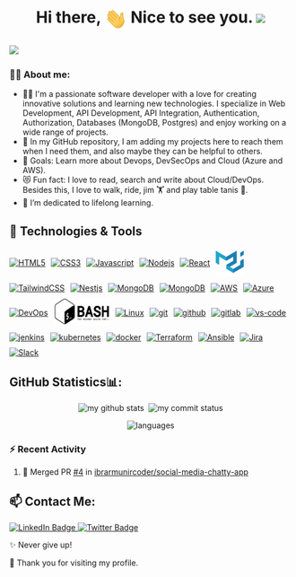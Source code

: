 # <p style="text-align:center">Hi there, <img src = "./wavehand.gif" width = "40" align="center"> Nice to see you. <img src="https://emojis.slackmojis.com/emojis/images/1531849430/4246/blob-sunglasses.gif?1531849430" width="40"/></p>

<a href="https://github.com/cmakkaya?tab=repositories"><img src="https://readme-typing-svg.herokuapp.com?&font=IBM+Plex+Sans&color=f80321&size=28&lines=Welcome+to+my+GitHub+Profile!;I'm+a+looking+for+new+role,;I'm+interested+in+Devops+,+Cloud,;I'm+love+learning+about+them.;" /></a>

</p>

### 👨‍💻 About me:

- 🧑‍💻 I'm a passionate software developer with a love for creating innovative solutions and learning new technologies. I specialize in Web Development, API Development, API Integration, Authentication, Authorization, Databases (MongoDB, Postgres) and enjoy working on a wide range of projects.
- 💬 In my GitHub repository, I am adding my projects here to reach them when I need them, and also maybe they can be helpful to others.
- 🥅 Goals: Learn more about Devops, DevSecOps and Cloud (Azure and AWS).
- 😻 Fun fact: I love to read, search and write about Cloud/DevOps. Besides this, I love to walk, ride, jim 🏋 and play table tanis 🏓.
- 🌱 I’m dedicated to lifelong learning.

## 🔧 Technologies & Tools

<p style="display:flex;align-items:center;gap:10px;flex-wrap:wrap">
  <a href="#" target="_blank"> <img src="https://www.vectorlogo.zone/logos/w3_html5/w3_html5-ar21.svg" alt="HTML5" with="60" height="80"/></a>
  <a href="#" target="_blank"> <img src="https://www.vectorlogo.zone/logos/w3_css/w3_css-ar21.svg" alt="CSS3" with="60" height="71"/></a>
  <a href="#" target="_blank"> <img src="https://www.vectorlogo.zone/logos/javascript/javascript-horizontal.svg" alt="Javascript" with="50" height="50"/></a>
  <a href="#" target="_blank"> <img src="https://www.vectorlogo.zone/logos/nodejs/nodejs-ar21.svg" alt="Nodejs" with="60" height="60"/></a>
  <a href="#" target="_blank"> <img src="https://www.vectorlogo.zone/logos/reactjs/reactjs-ar21.svg" alt="React" with="60" height="60"/></a>
  <a href="#" target="_blank"> <img src="./materialui-original.svg" alt="Material UI" with="50" height="50"/></a>
  <a href="#" target="_blank"> <img src="https://www.vectorlogo.zone/logos/tailwindcss/tailwindcss-ar21.svg" alt="TailwindCSS" with="60" height="60"/></a>
  <a href="#" target="_blank"> <img src="https://www.vectorlogo.zone/logos/nestjs/nestjs-ar21.svg" alt="Nestjs" with="60" height="60"/></a>
  <a href="#" target="_blank"> <img src="https://www.vectorlogo.zone/logos/mongodb/mongodb-ar21.svg" alt="MongoDB" with="60" height="60"/></a>
  <a href="#" target="_blank"> <img src="https://www.vectorlogo.zone/logos/postgresql/postgresql-ar21.svg" alt="MongoDB" with="60" height="60"/></a>
  <a href="#" target="_blank"> <img src="https://www.vectorlogo.zone/logos/amazon_aws/amazon_aws-ar21.svg" alt="AWS" width="70" height="48"/> </a> 
<a href="#" target="_blank"> <img src="https://www.vectorlogo.zone/logos/microsoft_azure/microsoft_azure-ar21.svg" alt="Azure" width="70" height="48"/> </a> 
<a href="#" target="_blank"> <img src="./devops.icon.ico" alt="DevOps" width="100" height="48"/> </a> 
<a href="#" target="_blank"> <img src="./git-bash.svg" alt="Bash" width="100" height="48"/> </a> 
<a href="#" target="_blank"> <img src="https://www.vectorlogo.zone/logos/linux/linux-ar21.svg" alt="Linux"  height="48"/> </a> 
<a href="#" target="_blank"> <img src="https://www.vectorlogo.zone/logos/git-scm/git-scm-ar21.svg" alt="git" height="48"/> </a> 
<a href="#" target="_blank"> <img src="https://1000logos.net/wp-content/uploads/2018/11/GitHub-logo.jpg" alt="github" height="48"/> </a>
<a href="#" target="_blank"> <img src="https://www.vectorlogo.zone/logos/gitlab/gitlab-ar21.svg" alt="gitlab" height="51"/> </a>
<a href="#" target="_blank"> <img src="https://www.vectorlogo.zone/logos/visualstudio_code/visualstudio_code-ar21.svg" alt="vs-code" height="48"/> </a>
<a href="#" target="_blank"> <img src="https://www.vectorlogo.zone/logos/jenkins/jenkins-ar21.svg" alt="jenkins" height="48"/> </a>
<a href="#" target="_blank"> <img src="https://www.vectorlogo.zone/logos/kubernetes/kubernetes-ar21.svg" alt="kubernetes" height="48"/> </a>
<a href="#" target="_blank"> <img src="https://www.vectorlogo.zone/logos/docker/docker-ar21.svg" alt="docker" height="48"/> </a>
<a href="#" target="_blank"> <img src="https://www.vectorlogo.zone/logos/terraformio/terraformio-ar21.svg" alt="Terraform" height="48"/> </a>
<a href="#" target="_blank"> <img src="https://www.vectorlogo.zone/logos/ansible/ansible-ar21.png" alt="Ansible" height="48"/> </a>
<a href="#" target="_blank"> <img src="https://www.vectorlogo.zone/logos/atlassian_jira/atlassian_jira-ar21.svg" alt="Jira"  height="48"/> </a>
<a href="#" target="_blank"> <img src="https://www.vectorlogo.zone/logos/slack/slack-ar21.svg" alt="Slack" height="48"/> </a>
</p>

## GitHub Statistics📊:

<p align="center">
<img src="https://github-readme-stats.vercel.app/api?username=ibrarmunircoder&theme=chartreuse-dark&show_icons=true" alt="my github stats" width="49%"/>&nbsp;
<img src="https://github-readme-streak-stats.herokuapp.com/?user=ibrarmunircoder&theme=chartreuse-dark&show_icons=true" alt="my commit status" width="49%" /> </p>
<p align="center"> <img src="https://github-readme-stats.vercel.app/api/top-langs/?username=ibrarmunircoder&langs_count=8&theme=chartreuse-dark&layout=compact" alt="languages" width="49%" > </p>

### :zap: Recent Activity

<!--START_SECTION:activity-->
1. 🎉 Merged PR [#4](https://github.com/ibrarmunircoder/social-media-chatty-app/pull/4) in [ibrarmunircoder/social-media-chatty-app](https://github.com/ibrarmunircoder/social-media-chatty-app)
<!--END_SECTION:activity-->

## 📫 Contact Me:

<div id="badges">
  <a href="https://www.linkedin.com/in/ibrar-munir-53197a16b/">
    <img src="https://img.shields.io/badge/LinkedIn-blue?style=for-the-badge&logo=linkedin&logoColor=white" alt="LinkedIn Badge"/>
  </a>
  <a href="https://twitter.com/IbrarMunir4">
    <img src="https://img.shields.io/badge/Twitter-blue?style=for-the-badge&logo=twitter&logoColor=white" alt="Twitter Badge"/>
  </a>
</div>

✨ Never give up!

🙏 Thank you for visiting my profile.
